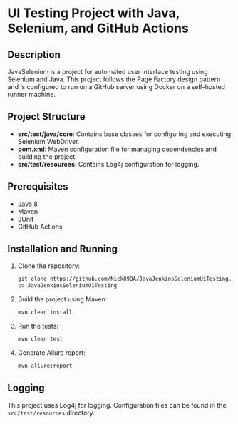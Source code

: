 # UI Testing Project with Java, Selenium, and GitHub Actions

## Description

JavaSelenium is a project for automated user interface testing using Selenium and Java. This project follows the Page Factory design pattern and is configured to run on a GitHub server using Docker on a self-hosted runner machine.

## Project Structure

- **src/test/java/core**: Contains base classes for configuring and executing Selenium WebDriver.
- **pom.xml**: Maven configuration file for managing dependencies and building the project.
- **src/test/resources**: Contains Log4j configuration for logging.

## Prerequisites

- Java 8
- Maven
- JUnit
- GitHub Actions

## Installation and Running

1. Clone the repository:
    ```sh
    git clone https://github.com/Nick89QA/JavaJenkinsSeleniumUiTesting.git
    cd JavaJenkinsSeleniumUiTesting
    ```

2. Build the project using Maven:
    ```sh
    mvn clean install
    ```

3. Run the tests:
    ```sh
    mvn clean test
    ```
4. Generate Allure report:
    ```sh
    mvn allure:report
    ```

## Logging

This project uses Log4j for logging. Configuration files can be found in the `src/test/resources` directory.

